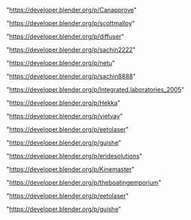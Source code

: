 "https://developer.blender.org/p/Canapprove"

"https://developer.blender.org/p/scottmalloy"

"https://developer.blender.org/p/diffuser"

"https://developer.blender.org/p/sachin2222"

"https://developer.blender.org/p/netu"

"https://developer.blender.org/p/sachin8888"

"https://developer.blender.org/p/Integrated.laboratories_2005"

"https://developer.blender.org/p/Hekka"

"https://developer.blender.org/p/vietvay"

"https://developer.blender.org/p/eetolaser"

"https://developer.blender.org/p/guishe"

 
"https://developer.blender.org/p/eridesolutions"


"https://developer.blender.org/p/Kinemaster"


"https://developer.blender.org/p/theboatingemporium"


"https://developer.blender.org/p/eetolaser"


"https://developer.blender.org/p/guishe"


 
